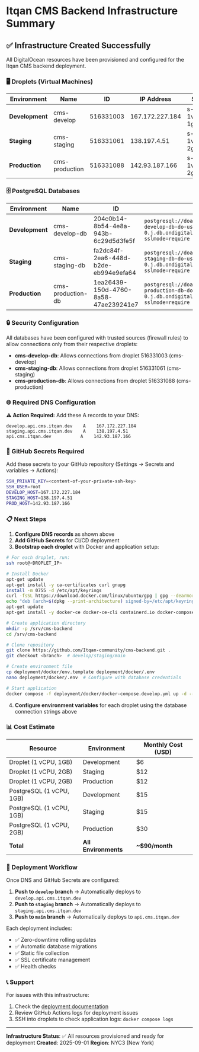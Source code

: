 # Itqan CMS Backend Infrastructure Summary

## ✅ Infrastructure Created Successfully

All DigitalOcean resources have been provisioned and configured for the Itqan CMS backend deployment.

### 🖥️ Droplets (Virtual Machines)

| Environment | Name | ID | IP Address | Size | Status |
|-------------|------|----|-----------|----- |--------|
| **Development** | cms-develop | 516331003 | 167.172.227.184 | s-1vcpu-1gb | ✅ Active |
| **Staging** | cms-staging | 516331061 | 138.197.4.51 | s-1vcpu-2gb | ✅ Active |
| **Production** | cms-production | 516331088 | 142.93.187.166 | s-1vcpu-2gb | ✅ Active |

### 🗄️ PostgreSQL Databases

| Environment | Name | ID | Connection String | Status |
|-------------|------|----|--------------------|--------|
| **Development** | cms-develop-db | 204c0b14-8b54-4e8a-943b-6c29d5d3fe5f | `postgresql://doadmin:AVNS_LpYdVcaUreg2fWj-UTY@cms-develop-db-do-user-24395859-0.j.db.ondigitalocean.com:25060/defaultdb?sslmode=require` | ✅ Online |
| **Staging** | cms-staging-db | fa2dc84f-2ea6-448d-b2de-eb994e9efa64 | `postgresql://doadmin:AVNS_IzWziAtqYsOQrwogvuI@cms-staging-db-do-user-24395859-0.j.db.ondigitalocean.com:25060/defaultdb?sslmode=require` | ✅ Online |
| **Production** | cms-production-db | 1ea26439-150d-4760-8a58-47ae239241e7 | `postgresql://doadmin:AVNS_p91z2Ih7wBPUGHDFIgl@cms-production-db-do-user-24395859-0.j.db.ondigitalocean.com:25060/defaultdb?sslmode=require` | ✅ Online |

### 🔒 Security Configuration

All databases have been configured with trusted sources (firewall rules) to allow connections only from their respective droplets:

- **cms-develop-db**: Allows connections from droplet 516331003 (cms-develop)
- **cms-staging-db**: Allows connections from droplet 516331061 (cms-staging)  
- **cms-production-db**: Allows connections from droplet 516331088 (cms-production)

### 🌐 Required DNS Configuration

**⚠️ Action Required:** Add these A records to your DNS:

```
develop.api.cms.itqan.dev    A    167.172.227.184
staging.api.cms.itqan.dev    A    138.197.4.51
api.cms.itqan.dev           A    142.93.187.166
```

### 🔑 GitHub Secrets Required

Add these secrets to your GitHub repository (Settings → Secrets and variables → Actions):

```bash
SSH_PRIVATE_KEY=<content-of-your-private-ssh-key>
SSH_USER=root
DEVELOP_HOST=167.172.227.184
STAGING_HOST=138.197.4.51
PROD_HOST=142.93.187.166
```

### 📋 Next Steps

1. **Configure DNS records** as shown above
2. **Add GitHub Secrets** for CI/CD deployment
3. **Bootstrap each droplet** with Docker and application setup:

```bash
# For each droplet, run:
ssh root@<DROPLET_IP>

# Install Docker
apt-get update
apt-get install -y ca-certificates curl gnupg
install -m 0755 -d /etc/apt/keyrings
curl -fsSL https://download.docker.com/linux/ubuntu/gpg | gpg --dearmor -o /etc/apt/keyrings/docker.gpg
echo "deb [arch=$(dpkg --print-architecture) signed-by=/etc/apt/keyrings/docker.gpg] https://download.docker.com/linux/ubuntu $(. /etc/os-release && echo $VERSION_CODENAME) stable" | tee /etc/apt/sources.list.d/docker.list > /dev/null
apt-get update
apt-get install -y docker-ce docker-ce-cli containerd.io docker-compose-plugin

# Create application directory
mkdir -p /srv/cms-backend
cd /srv/cms-backend

# Clone repository
git clone https://github.com/Itqan-community/cms-backend.git .
git checkout <branch>  # develop/staging/main

# Create environment file
cp deployment/docker/env.template deployment/docker/.env
nano deployment/docker/.env  # Configure with database credentials

# Start application
docker compose -f deployment/docker/docker-compose.develop.yml up -d --build
```

4. **Configure environment variables** for each droplet using the database connection strings above

### 📊 Cost Estimate

| Resource | Environment | Monthly Cost (USD) |
|----------|-------------|-------------------|
| Droplet (1 vCPU, 1GB) | Development | $6 |
| Droplet (1 vCPU, 2GB) | Staging | $12 |  
| Droplet (1 vCPU, 2GB) | Production | $12 |
| PostgreSQL (1 vCPU, 1GB) | Development | $15 |
| PostgreSQL (1 vCPU, 1GB) | Staging | $15 |
| PostgreSQL (1 vCPU, 2GB) | Production | $30 |
| **Total** | **All Environments** | **~$90/month** |

### 🚀 Deployment Workflow

Once DNS and GitHub Secrets are configured:

1. **Push to `develop` branch** → Automatically deploys to `develop.api.cms.itqan.dev`
2. **Push to `staging` branch** → Automatically deploys to `staging.api.cms.itqan.dev`  
3. **Push to `main` branch** → Automatically deploys to `api.cms.itqan.dev`

Each deployment includes:
- ✅ Zero-downtime rolling updates
- ✅ Automatic database migrations
- ✅ Static file collection
- ✅ SSL certificate management
- ✅ Health checks

### 📞 Support

For issues with this infrastructure:
1. Check the [deployment documentation](deployment/docker/README.md)
2. Review GitHub Actions logs for deployment issues
3. SSH into droplets to check application logs: `docker compose logs`

---
**Infrastructure Status**: ✅ All resources provisioned and ready for deployment
**Created**: 2025-09-01
**Region**: NYC3 (New York)

